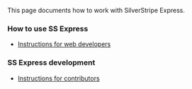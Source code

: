 This page documents how to work with SilverStripe Express.

### How to use SS Express

* [Instructions for web developers](usage.md)

### SS Express development

* [Instructions for contributors](development.md)
